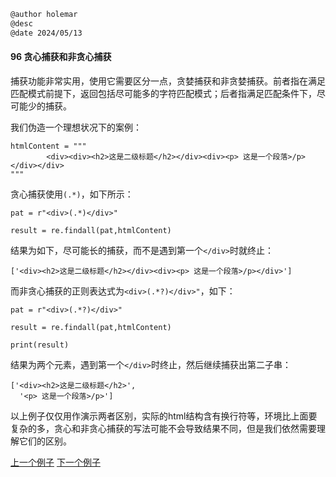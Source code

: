 ```markdown
@author holemar
@desc 
@date 2024/05/13
```

#### 96 贪心捕获和非贪心捕获

捕获功能非常实用，使用它需要区分一点，贪婪捕获和非贪婪捕获。前者指在满足匹配模式前提下，返回包括尽可能多的字符匹配模式；后者指满足匹配条件下，尽可能少的捕获。

我们伪造一个理想状况下的案例：

```
htmlContent = """
        <div><div><h2>这是二级标题</h2></div><div><p> 这是一个段落>/p></div></div>
"""
```

贪心捕获使用`(.*)`，如下所示：

```
pat = r"<div>(.*)</div>"

result = re.findall(pat,htmlContent)
```

结果为如下，尽可能长的捕获，而不是遇到第一个`</div>`时就终止：

```
['<div><h2>这是二级标题</h2></div><div><p> 这是一个段落>/p></div>']
```

而非贪心捕获的正则表达式为`<div>(.*?)</div>"`，如下：

```
pat = r"<div>(.*?)</div>"

result = re.findall(pat,htmlContent)

print(result)
```

结果为两个元素，遇到第一个`</div>`时终止，然后继续捕获出第二子串：

```
['<div><h2>这是二级标题</h2>', 
  '<p> 这是一个段落>/p>']
```

以上例子仅仅用作演示两者区别，实际的html结构含有换行符等，环境比上面要复杂的多，贪心和非贪心捕获的写法可能不会导致结果不同，但是我们依然需要理解它们的区别。

[上一个例子](95.md)    [下一个例子](97.md)